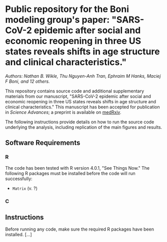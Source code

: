 # Public repository for the Boni modeling group's paper: "SARS-CoV-2 epidemic after social and economic reopening in three US states reveals shifts in age structure and clinical characteristics."
*Authors: Nathan B. Wikle, Thu Nguyen-Anh Tran, Ephraim M Hanks, Maciej F Boni, and 12 others.*

This repository contains source code and additional supplementary materials from our manuscript, "SARS-CoV-2 epidemic after social and economic reopening in three US states reveals shifts in age structure and clinical characteristics." This manuscript has been accepted for publication in *Science Advances*; a preprint is available on [medRxiv](https://www.medrxiv.org/content/10.1101/2020.11.17.20232918v3).

The following instructions provide details on how to run the source code underlying the analysis, including replication of the main figures and results.

## Software Requirements

### R 

The code has been tested with R version 4.0.1, "See Things Now."  The following R packages must be installed before the code will run successfully:

- `Matrix` (v. ?)

### C


## Instructions

Before running any code, make sure the required R packages have been installed. [...]

